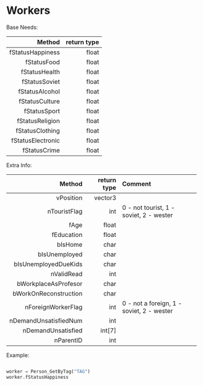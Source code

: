 # Workers

Base Needs:

|            Method | return type |
| ----------------: | ----------: |
|  fStatusHappiness |       float |
|       fStatusFood |       float |
|     fStatusHealth |       float |
|     fStatusSoviet |       float |
|    fStatusAlcohol |       float |
|    fStatusCulture |       float |
|      fStatusSport |       float |
|   fStatusReligion |       float |
|   fStatusClothing |       float |
| fStatusElectronic |       float |
|      fStatusCrime |       float |

Extra Info:

|                Method | return type | Comment                                   |
| --------------------: | ----------: | :---------------------------------------- |
|             vPosition |     vector3 |
|          nTouristFlag |         int | 0 - not tourist, 1 - soviet, 2 - wester   |
|                  fAge |       float |
|            fEducation |       float |
|               bIsHome |        char |
|         bIsUnemployed |        char |
|  bIsUnemployedDueKids |        char |
|            nValidRead |         int |
|  bWorkplaceAsProfesor |        char |
| bWorkOnReconstruction |        char |
|    nForeignWorkerFlag |         int | 0 - not a foreign, 1 - soviet, 2 - wester |
| nDemandUnsatisfiedNum |         int |
|    nDemandUnsatisfied |      int[7] |
|             nParentID |         int |

Example:

```py

worker = Person_GetByTag("TAG")
worker.fStatusHappiness

```
